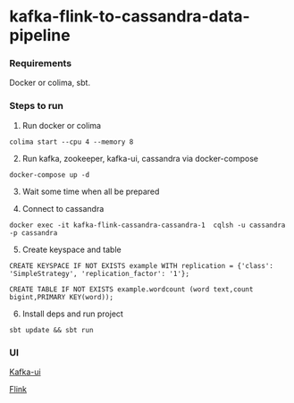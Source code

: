 # kafka-flink-to-cassandra-data-pipeline

### Requirements 
Docker or colima, sbt.

### Steps to run

1. Run docker or colima

``colima start --cpu 4 --memory 8 ``

2. Run kafka, zookeeper, kafka-ui, cassandra via docker-compose

`` docker-compose up -d ``

3. Wait some time when all be prepared

4. Connect to cassandra

`` docker exec -it kafka-flink-cassandra-cassandra-1  cqlsh -u cassandra -p cassandra ``

5. Create keyspace and table

`` CREATE KEYSPACE IF NOT EXISTS example WITH replication = {'class': 'SimpleStrategy', 'replication_factor': '1'}; ``

`` CREATE TABLE IF NOT EXISTS example.wordcount (word text,count bigint,PRIMARY KEY(word)); ``

6. Install deps and run project

`` sbt update && sbt run ``

### UI
[Kafka-ui](http://localhost:8080/)

[Flink](http://localhost:8081/)
